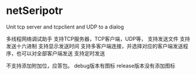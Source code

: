 # netSeripotr
Unit tcp server and tcpclient and UDP to a dialog

多线程网络调试助手
支持TCP服务器，TCP客户端，UDP等，
支持发送文件
支持发送十六进制
支持显示发送时间
支持多客户端连接，并选择对应的客户端发送程序，也可以对全部客户端发送
支持定时发送

不支持添加附加位，应答包。
debug版本有图标
release版本没有添加图标
